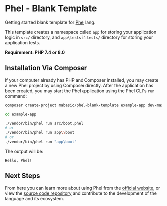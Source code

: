 # Phel - Blank Template

Getting started blank template for [Phel](https://phel-lang.org/) lang.

This template creates a namespace called `app` for storing your application logic in `src/` directory, and `app\tests` in `tests/` directory for storing your application tests.

**Requirement: PHP 7.4 or 8.0**

## Installation Via Composer

If your computer already has PHP and Composer installed, you may create a new Phel project by using Composer directly. After the application has been created, you may start the Phel application using the Phel CLI's `run` command:

```bash
composer create-project mabasic/phel-blank-template example-app dev-master

cd example-app

./vendor/bin/phel run src/boot.phel
# or
./vendor/bin/phel run app\\boot
# or
./vendor/bin/phel run "app\boot"
```

The output will be:

```
Hello, Phel!
```

## Next Steps

From here you can learn more about using Phel from the [official website](https://phel-lang.org/), or view the [source code repository](https://github.com/phel-lang/phel-lang) and contribute to the development of the language and its ecosystem.
